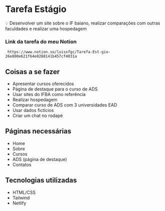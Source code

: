 # Tarefa Estágio

💡 Desenvolver um site sobre o IF baiano, realizar comparações com outras faculdades e realizar uma hospedagem

### Link da tarefa do meu Notion
     https://www.notion.so/luisxfgc/Tarefa-Est-gio-26e800e621f64e0288141b457cf4031a

## Coisas a se fazer

- Apresentar cursos oferecidos
- Página de destaque para o curso de ADS
- Usar sites do IFBA como referência
- Realizar hospedagem
- Comparar curso de ADS com 3 universidades EAD
- Usar dados fictícios
- Criar um chat no rodapé

## Páginas necessárias

- Home
- Sobre
- Cursos
- ADS (página de destaque)
- Contatos

## Tecnologias utilizadas

- HTML/CSS
- Tailwind
- Netlify
